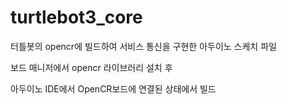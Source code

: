 # turtlebot3_core
터틀봇의 opencr에 빌드하여 서비스 통신을 구현한 아두이노 스케치 파일

보드 매니저에서 opencr 라이브러리 설치 후

아두이노 IDE에서 OpenCR보드에 연결된 상태에서 빌드
